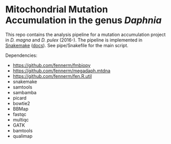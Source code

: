 Mitochondrial Mutation Accumulation in the genus *Daphnia*
==========================================================

This repo contains the analysis pipeline for a mutation accumulation project in *D. magna* and *D. pulex* (2016-). The pipeline is implemented in [Snakemake] ([docs]). See pipe/Snakefile for the main script.

Dependencies:

-   https://github.com/fennerm/fmbiopy
-   https://github.com/fennerm/megadaph.mtdna
-   https://github.com/fennerm/fen.R.util
-   snakemake
-   samtools
-   sambamba
-   picard
-   bowtie2
-   BBMap
-   fastqc
-   multiqc
-   GATK
-   bamtools
-   qualimap

  [Snakemake]: https://bitbucket.org/snakemake/snakemake/wiki/Home
  [docs]: https://snakemake.readthedocs.io/en/stable
